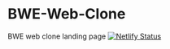 # BWE-Web-Clone
BWE web clone landing page
[![Netlify Status](https://api.netlify.com/api/v1/badges/c4812561-8656-4fd6-8b89-2ea8d2402d36/deploy-status)](https://app.netlify.com/sites/dulcet-pie-7c1bb2/deploys)
